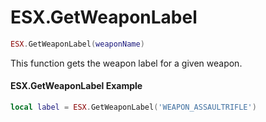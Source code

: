 # ESX.GetWeaponLabel

```lua
ESX.GetWeaponLabel(weaponName)
```

This function gets the weapon label for a given weapon.

#### ESX.GetWeaponLabel Example

```lua
local label = ESX.GetWeaponLabel('WEAPON_ASSAULTRIFLE')
```
